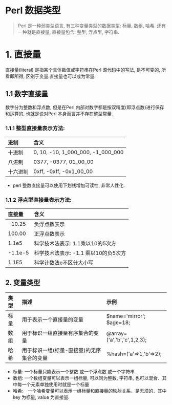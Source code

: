 # Perl 数据类型

> Perl 是一种弱类型语言, 有三种变量类型的数据类型: 标量, 数组, 哈希. 还有一种就是直接量, 直接量包含: 整型, 浮点型, 字符串.

# 1. 直接量

直接量\(literal\) 是指某个具体数值或字符串在Perl 源代码中的写法, 是不可变的, 所看即所得, 区别于变量.直接量也可以成为常量.

## 1.1 数字直接量

数字分为整数和浮点数, 但是在Perl 内部对数字都是按双精度\(即浮点数\)进行保存和运算的, 也就是说对Perl 本身而言并不存在整型常量.

### 1.1.1 整型直接量表示方法:

| 进制 | 含义 |
| :--- | :--- |
| 十进制 | 0, 10, -10, 1_000_000, -1_000_000 |
| 八进制 | 0377, -0377, 01_00_00 |
| 十六进制 | 0xff, -0xff, -0x1_00_00  |
* perl 整数直接量可以使用下划线增加可读性, 非常人性化.

### 1.1.2 浮点型直接量表示方法:
| 直接量 | 含义 |
| :--- | :--- |
| -10.25 | 负浮点数表示 |
| 100.00 | 正浮点数表示 |
| 1.1e5 | 科学技术法表示: 1.1乘以10的5次方 |
| -1.1e-5 | 科学技术法表示: -1.1 乘以10的负5次方 |
| 1.1E5 | 科学计数法e不区分大小写 |

## 2. 变量类型

| 类型 | 描述 | 示例 |
| :--- | :--- | :--- |
| 标量 | 用于表示一个直接量的变量 | $name='mirror'; $age=18; |
| 数组 | 用于标识一组直接量有序集合的变量 | @array=\('a','b','c',1,2,3\); |
| 哈希 | 用于标识一组\(标量-直接量\)的无序集合的变量 | %hash=\('a'=&gt;1,'b'=&gt;2\); |

* 标量: 一个标量只能表示一个整数 或一个浮点数 或一个字符串.
* 数组: 一个数组变量可以表示一组标量, 可以同为整数, 字符串, 也可以混合．其中每一个元素单独使用时就是一个标量
* 哈希:　一个哈希变量可以表示一组标量和直接量的映射关系，是无须的．其中key 为标量, value 为直接量.



